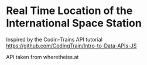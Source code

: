 # Real Time Location of the International Space Station

Inspired by the Codin-Trains API tutorial https://github.com/CodingTrain/Intro-to-Data-APIs-JS

API taken from wheretheiss.at
